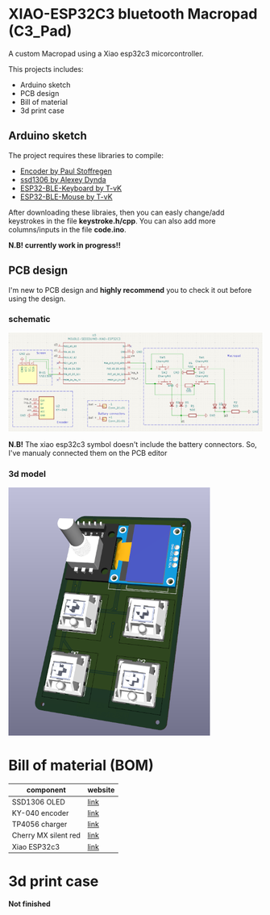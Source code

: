 # XIAO-ESP32C3 bluetooth Macropad (C3_Pad) 
A custom Macropad using a Xiao esp32c3 micorcontroller. 

This projects includes: 
- Arduino sketch
- PCB design
- Bill of material 
- 3d print case 

## Arduino sketch 
The project requires these libraries to compile: 
- [Encoder by Paul Stoffregen](https://github.com/PaulStoffregen/Encoder)
- [ssd1306 by Alexey Dynda](https://github.com/lexus2k/ssd1306)
- [ESP32-BLE-Keyboard by T-vK](https://github.com/T-vK/ESP32-BLE-Keyboard)
- [ESP32-BLE-Mouse by T-vK](https://github.com/T-vK/ESP32-BLE-Keyboard)

After downloading these libraies, then you can easly change/add keystrokes in the file __keystroke.h/cpp__. You can also add more columns/inputs in the file __code.ino__. 

__N.B! currently work in progress!!__ 

## PCB design
I'm new to PCB design and __highly recommend__ you to check it out before using the design. 

### schematic 
<img src="schematic.png" width="1000">

__N.B!__ 
The xiao esp32c3 symbol doesn't include the battery connectors. So, I've manualy connected them on the PCB editor

### 3d model
<img src="pcb.png" alt="drawing" width="400"/>

# Bill of material (BOM)
| component             | website | 
| --------              | ------- |
| SSD1306 OLED          | [link](https://www.amazon.com/HiLetgo-Adafruit-Beaglebones-Raspberry-Optional/dp/B06XRBYJR8?th=1)    |
| KY-040 encoder        | [link](https://www.amazon.com/JTAREA-KY-040-Encoder-Encoders-Modules/dp/B0D2TW63G1/ref=sr_1_1_sspa?)   |
| TP4056 charger        | [link](https://www.amazon.com/HiLetgo-Lithium-Charging-Protection-Functions/dp/B07PKND8KG/ref=sr_1_1_sspa?)    |
| Cherry MX silent red  | [link](https://www.amazon.com/Cherry-MX-RGB-Mechanical-Keyboard/dp/B0CBS4QYXS/ref=sr_1_1?)    |
| Xiao ESP32c3          | [link](https://www.seeedstudio.com/Seeed-XIAO-ESP32C3-p-5431.html)     |

# 3d print case 
__Not finished__ 